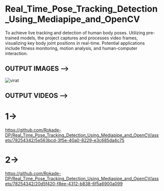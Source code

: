 # Real_Time_Pose_Tracking_Detection_Using_Mediapipe_and_OpenCV
To achieve live tracking and detection of human body poses. Utilizing pre-trained models, the project captures and processes video frames, visualizing key body joint positions in real-time. Potential applications include fitness monitoring, motion analysis, and human-computer interaction.

## OUTPUT IMAGES -->
![virat](https://github.com/Rokade-DP/Real_Time_Pose_Tracking_Detection_Using_Mediapipe_and_OpenCV/assets/78254342/857a5d4c-1f20-46ce-a4e1-bf2938607d8d)

## OUTPUT VIDEOS -->
# 1->
https://github.com/Rokade-DP/Real_Time_Pose_Tracking_Detection_Using_Mediapipe_and_OpenCV/assets/78254342/5e563bcd-3f5e-40a0-8229-e3c685da4c75


# 2->
https://github.com/Rokade-DP/Real_Time_Pose_Tracking_Detection_Using_Mediapipe_and_OpenCV/assets/78254342/20d5f420-f8ee-4312-b838-6f5a6900a099

